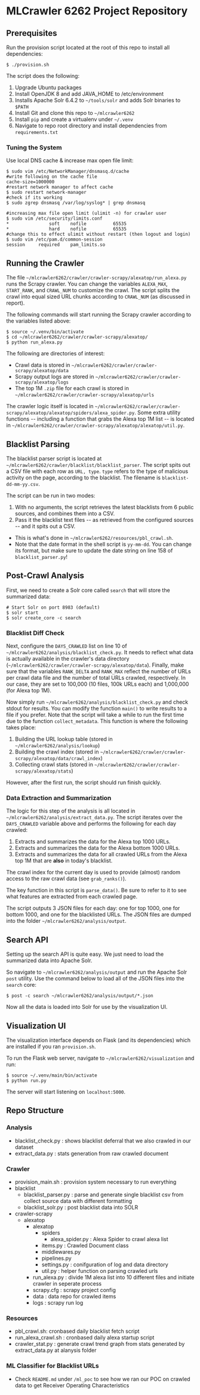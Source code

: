 # MLCrawler 6262 Project Repository

## Prerequisites

Run the provision script located at the root of this repo to install all dependencies:

`$ ./provision.sh`

The script does the following:

1. Upgrade Ubuntu packages
2. Install OpenJDK 8 and add JAVA_HOME to /etc/environment
3. Installs Apache Solr 6.4.2 to `~/tools/solr` and adds Solr binaries to `$PATH`
4. Install Git and clone this repo to `~/mlcrawler6262`
5. Install `pip` and create a virtualenv under `~/.venv`
6. Navigate to repo root directory and install dependencies from `requirements.txt`

### Tuning the System

Use local DNS cache & increase max open file limit:

```## configuring dnsmasq for dns caching
$ sudo vim /etc/NetworkManager/dnsmasq.d/cache
#write following on the cache file
cache-size=1000000
#restart network manager to affect cache
$ sudo restart network-manager
#check if its working
$ sudo zgrep dnsmasq /var/log/syslog* | grep dnsmasq

#increasing max file open limit (ulimit -n) for crawler user
$ sudo vim /etc/security/limits.conf
*               soft    nofile          65535
*               hard    nofile          65535
#change this to effect ulimit without restart (then logout and login)
$ sudo vim /etc/pam.d/common-session
session     required    pam_limits.so
```

## Running the Crawler

The file `~/mlcrawler6262/crawler/crawler-scrapy/alexatop/run_alexa.py` runs the Scrapy crawler. You can change the variables `ALEXA_MAX`, `START_RANK`, and `CRAWL_NUM` to customize the crawl. The script splits the crawl into equal sized URL chunks according to `CRAWL_NUM` (as discussed in report).

The following commands will start running the Scrapy crawler according to the variables listed above:

```
$ source ~/.venv/bin/activate
$ cd ~/mlcrawler6262/crawler/crawler-scrapy/alexatop/
$ python run_alexa.py
```

The following are directories of interest:

- Crawl data is stored in `~/mlcrawler6262/crawler/crawler-scrapy/alexatop/data`
- Scrapy output logs are stored in `~/mlcrawler6262/crawler/crawler-scrapy/alexatop/logs`
- The top 1M `.zip` file for each crawl is stored in `~/mlcrawler6262/crawler/crawler-scrapy/alexatop/urls`

The crawler logic itself is located in `~/mlcrawler6262/crawler/crawler-scrapy/alexatop/alexatop/spiders/alexa_spider.py`. Some extra utility functions -- including a function that grabs the Alexa top 1M list -- is located in `~/mlcrawler6262/crawler/crawler-scrapy/alexatop/alexatop/util.py`.

## Blacklist Parsing

The blacklist parser script is located at `~/mlcrawler6262/crawler/blacklist/blacklist_parser`. The script spits out a CSV file with each row as `URL, type`. `type` refers to the type of malicious activity on the page, according to the blacklist. The filename is `blacklist-dd-mm-yy.csv`.

The script can be run in two modes:

1. With no arguments, the script retrieves the latest blacklists from 6 public sources, and combines them into a CSV.
2. Pass it the blacklist text files -- as retrieved from the configured sources -- and it spits out a CSV.
  - This is what's done in  `~/mlcrawler6262/resources/pbl_crawl.sh`.
  - Note that the date format in the shell script is `yy-mm-dd`. You can change its format, but make sure to update the date string on line 158 of `blacklist_parser.py`!

## Post-Crawl Analysis

First, we need to create a Solr core called `search` that will store the summarized data:

```
# Start Solr on port 8983 (default)
$ solr start
$ solr create_core -c search
```

### Blacklist Diff Check

Next, configure the `DAYS_CRAWLED` list on line 10 of `~/mlcrawler6262/analysis/blacklist_check.py`. It needs to reflect what data is actually available in the crawler's data directory (`~/mlcrawler6262/crawler/crawler-scrapy/alexatop/data`). Finally, make sure that the variables `RANK_DELTA` and `RANK_MAX` reflect the number of URLs per crawl data file and the number of total URLs crawled, respectively. In our case, they are set to 100,000 (10 files, 100k URLs each) and 1,000,000 (for Alexa top 1M).

Now simply run `~/mlcrawler6262/analysis/blacklist_check.py` and check stdout for results. You can modify the function `main()` to write results to a file if you prefer. Note that the script will take a while to run the first time due to the function `collect_metadata`. This function is where the following takes place:

1. Building the URL lookup table (stored in `~/mlcrawler6262/analysis/lookup`)
2. Building the crawl index (stored in `~/mlcrawler6262/crawler/crawler-scrapy/alexatop/data/crawl_index`)
3. Collecting crawl stats (stored in `~/mlcrawler6262/crawler/crawler-scrapy/alexatop/stats`)

However, after the first run, the script should run finish quickly.

### Data Extraction and Summarization

The logic for this step of the analysis is all located in `~/mlcrawler6262/analysis/extract_data.py`. The script iterates over the `DAYS_CRAWLED` variable above and performs the following for each day crawled:

1. Extracts and summarizes the data for the Alexa top 1000 URLs.
2. Extracts and summarizes the data for the Alexa bottom 1000 URLs.
3. Extracts and summarizes the data for all crawled URLs from the Alexa top 1M that are **also** in today's blacklist.

The crawl index for the current day is used to provide (almost) random access to the raw crawl data (see `grab_ranks()`).

The key function in this script is `parse_data()`. Be sure to refer to it to see what features are extracted from each crawled page.

The script outputs 3 JSON files for each day: one for top 1000, one for bottom 1000, and one for the blacklisted URLs. The JSON files are dumped into the folder `~/mlcrawler6262/analysis/output`.

## Search API

Setting up the search API is quite easy. We just need to load the summarized data into Apache Solr.

So navigate to `~/mlcrawler6262/analysis/output` and run the Apache Solr `post` utility. Use the command below to load all of the JSON files into the `search` core:

`$ post -c search ~/mlcrawler6262/analysis/output/*.json`

Now all the data is loaded into Solr for use by the visualization UI.

## Visualization UI

The visualization interface depends on Flask (and its dependencies) which are installed if you ran `provision.sh`.

To run the Flask web server, navigate to `~/mlcrawler6262/visualization` and run:

```
$ source ~/.venv/main/bin/activate
$ python run.py
```

The server will start listening on `localhost:5000`.

## Repo Structure

### Analysis
 - blacklist_check.py : shows blacklist deferral that we also crawled in our dataset
 - extract_data.py : stats generation from raw crawled document

### Crawler
- provision_main.sh : provision system necessary to run everything
- blacklist
    - blacklist_parser.py : parse and generate single blacklist csv from collect source data with different formatting
    - blacklist_solr.py : post blacklist data into SOLR
- crawler-scrapy
  - alexatop
    - alexatop
      - spiders
        - alexa_spider.py : Alexa Spider to crawl alexa list
      - items.py : Crawled Document class
      - middlewares.py
      - pipelines.py
      - settings.py : conifguration of log and data directory
      - util.py : helper function on parsing crawled urls
    - run_alexa.py : divide 1M alexa list into 10 different files and initiate crawler in seperate process
    - scrapy.cfg : scrapy project config
    - data : data repo for crawled items
    - logs : scrapy run log

### Resources
  - pbl_crawl.sh: cronbased daily blacklist fetch script
  - run_alexa_crawl.sh : cronbased daily alexa startup script
  - crawler_stat.py : generate crawl trend graph from stats generated by extract_data.py at alanysis folder

### ML Classifier for Blacklist URLs
  - Check `README.md` under `/ml_poc` to see how we ran our POC on crawled data to get Receiver Operating Characteristics
